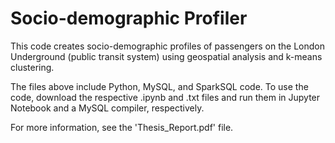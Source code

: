 # Socio-demographic Profiler

This code creates socio-demographic profiles of passengers on the London Underground (public transit system) using geospatial analysis and k-means clustering. 

The files above include Python, MySQL, and SparkSQL code. To use the code, download the respective .ipynb and .txt files and run them in Jupyter Notebook and a MySQL compiler, respectively. 

For more information, see the 'Thesis_Report.pdf' file.
